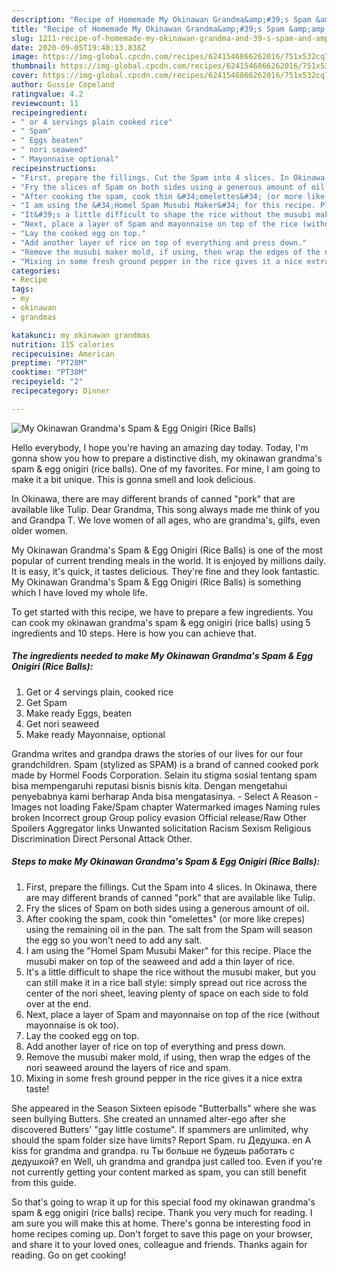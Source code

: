 ```yaml
---
description: "Recipe of Homemade My Okinawan Grandma&amp;#39;s Spam &amp;amp; Egg Onigiri (Rice Balls)"
title: "Recipe of Homemade My Okinawan Grandma&amp;#39;s Spam &amp;amp; Egg Onigiri (Rice Balls)"
slug: 1211-recipe-of-homemade-my-okinawan-grandma-and-39-s-spam-and-amp-egg-onigiri-rice-balls
date: 2020-09-05T19:40:13.838Z
image: https://img-global.cpcdn.com/recipes/6241546866262016/751x532cq70/my-okinawan-grandmas-spam-egg-onigiri-rice-balls-recipe-main-photo.jpg
thumbnail: https://img-global.cpcdn.com/recipes/6241546866262016/751x532cq70/my-okinawan-grandmas-spam-egg-onigiri-rice-balls-recipe-main-photo.jpg
cover: https://img-global.cpcdn.com/recipes/6241546866262016/751x532cq70/my-okinawan-grandmas-spam-egg-onigiri-rice-balls-recipe-main-photo.jpg
author: Gussie Copeland
ratingvalue: 4.2
reviewcount: 11
recipeingredient:
- " or 4 servings plain cooked rice"
- " Spam"
- " Eggs beaten"
- " nori seaweed"
- " Mayonnaise optional"
recipeinstructions:
- "First, prepare the fillings. Cut the Spam into 4 slices. In Okinawa, there are may different brands of canned &#34;pork&#34; that are available like Tulip."
- "Fry the slices of Spam on both sides using a generous amount of oil."
- "After cooking the spam, cook thin &#34;omelettes&#34; (or more like crepes) using the remaining oil in the pan.  The salt from the Spam will season the egg so you won&#39;t need to add any salt."
- "I am using the &#34;Homel Spam Musubi Maker&#34; for this recipe. Place the musubi maker on top of the seaweed and add a thin layer of rice."
- "It&#39;s a little difficult to shape the rice without the musubi maker, but you can still make it in a rice ball style: simply spread out rice across the center of the nori sheet, leaving plenty of space on each side to fold over at the end."
- "Next, place a layer of Spam and mayonnaise on top of the rice (without mayonnaise is ok too)."
- "Lay the cooked egg on top."
- "Add another layer of rice on top of everything and press down."
- "Remove the musubi maker mold, if using, then wrap the edges of the nori seaweed around the layers of rice and spam."
- "Mixing in some fresh ground pepper in the rice gives it a nice extra taste!"
categories:
- Recipe
tags:
- my
- okinawan
- grandmas

katakunci: my okinawan grandmas 
nutrition: 115 calories
recipecuisine: American
preptime: "PT28M"
cooktime: "PT38M"
recipeyield: "2"
recipecategory: Dinner

---
```



![My Okinawan Grandma&#39;s Spam &amp; Egg Onigiri (Rice Balls)](https://img-global.cpcdn.com/recipes/6241546866262016/751x532cq70/my-okinawan-grandmas-spam-egg-onigiri-rice-balls-recipe-main-photo.jpg)

Hello everybody, I hope you're having an amazing day today. Today, I'm gonna show you how to prepare a distinctive dish, my okinawan grandma&#39;s spam &amp; egg onigiri (rice balls). One of my favorites. For mine, I am going to make it a bit unique. This is gonna smell and look delicious.

In Okinawa, there are may different brands of canned &#34;pork&#34; that are available like Tulip. Dear Grandma, This song always made me think of you and Grandpa T. We love women of all ages, who are grandma&#39;s, gilfs, even older women.

My Okinawan Grandma&#39;s Spam &amp; Egg Onigiri (Rice Balls) is one of the most popular of current trending meals in the world. It is enjoyed by millions daily. It is easy, it's quick, it tastes delicious. They're fine and they look fantastic. My Okinawan Grandma&#39;s Spam &amp; Egg Onigiri (Rice Balls) is something which I have loved my whole life.


To get started with this recipe, we have to prepare a few ingredients. You can cook my okinawan grandma&#39;s spam &amp; egg onigiri (rice balls) using 5 ingredients and 10 steps. Here is how you can achieve that.

<!--inarticleads1-->

##### The ingredients needed to make My Okinawan Grandma&#39;s Spam &amp; Egg Onigiri (Rice Balls):

1. Get  or 4 servings plain, cooked rice
1. Get  Spam
1. Make ready  Eggs, beaten
1. Get  nori seaweed
1. Make ready  Mayonnaise, optional


Grandma writes and grandpa draws the stories of our lives for our four grandchildren. Spam (stylized as SPAM) is a brand of canned cooked pork made by Hormel Foods Corporation. Selain itu stigma sosial tentang spam bisa mempengaruhi reputasi bisnis bisnis kita. Dengan mengetahui penyebabnya kami berharap Anda bisa mengatasinya. - Select A Reason - Images not loading Fake/Spam chapter Watermarked images Naming rules broken Incorrect group Group policy evasion Official release/Raw Other Spoilers Aggregator links Unwanted solicitation Racism Sexism Religious Discrimination Direct Personal Attack Other. 

<!--inarticleads2-->

##### Steps to make My Okinawan Grandma&#39;s Spam &amp; Egg Onigiri (Rice Balls):

1. First, prepare the fillings. Cut the Spam into 4 slices. In Okinawa, there are may different brands of canned &#34;pork&#34; that are available like Tulip.
1. Fry the slices of Spam on both sides using a generous amount of oil.
1. After cooking the spam, cook thin &#34;omelettes&#34; (or more like crepes) using the remaining oil in the pan.  The salt from the Spam will season the egg so you won&#39;t need to add any salt.
1. I am using the &#34;Homel Spam Musubi Maker&#34; for this recipe. Place the musubi maker on top of the seaweed and add a thin layer of rice.
1. It&#39;s a little difficult to shape the rice without the musubi maker, but you can still make it in a rice ball style: simply spread out rice across the center of the nori sheet, leaving plenty of space on each side to fold over at the end.
1. Next, place a layer of Spam and mayonnaise on top of the rice (without mayonnaise is ok too).
1. Lay the cooked egg on top.
1. Add another layer of rice on top of everything and press down.
1. Remove the musubi maker mold, if using, then wrap the edges of the nori seaweed around the layers of rice and spam.
1. Mixing in some fresh ground pepper in the rice gives it a nice extra taste!


She appeared in the Season Sixteen episode &#34;Butterballs&#34; where she was seen bullying Butters. She created an unnamed alter-ego after she discovered Butters&#39; &#34;gay little costume&#34;. If spammers are unlimited, why should the spam folder size have limits? Report Spam. ru Дедушка. en A kiss for grandma and grandpa. ru Ты больше не будешь работать с дедушкой? en Well, uh grandma and grandpa just called too. Even if you&#39;re not currently getting your content marked as spam, you can still benefit from this guide. 

So that's going to wrap it up for this special food my okinawan grandma&#39;s spam &amp; egg onigiri (rice balls) recipe. Thank you very much for reading. I am sure you will make this at home. There's gonna be interesting food in home recipes coming up. Don't forget to save this page on your browser, and share it to your loved ones, colleague and friends. Thanks again for reading. Go on get cooking!
